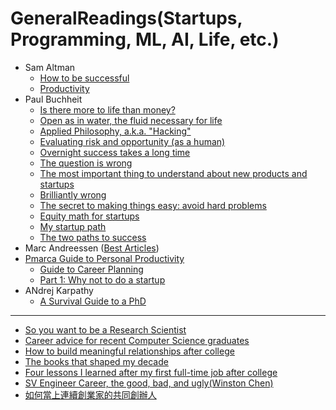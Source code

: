 # GeneralReadings(Startups, Programming, ML, AI, Life, etc.)

- Sam Altman
    - [How to be successful](https://blog.samaltman.com/how-to-be-successful)
    - [Productivity](https://blog.samaltman.com/productivity)
- Paul Buchheit
    - [Is there more to life than money?](http://paulbuchheit.blogspot.com/2007/12/is-there-more-to-life-than-money.html)
    - [Open as in water, the fluid necessary for life](http://paulbuchheit.blogspot.com/2009/11/open-as-in-water-fluid-necessary-for.html)
    - [Applied Philosophy, a.k.a. "Hacking"](http://paulbuchheit.blogspot.com/2009/10/applied-philosophy-aka-hacking.html)
    - [Evaluating risk and opportunity (as a human)](http://paulbuchheit.blogspot.com/2009/09/evaluating-risk-and-opportunity-as.html)
    - [Overnight success takes a long time](http://paulbuchheit.blogspot.com/2009/01/overnight-success-takes-long-time.html)
    - [The question is wrong](http://paulbuchheit.blogspot.com/2009/01/question-is-wrong.html)
    - [The most important thing to understand about new products and startups](http://paulbuchheit.blogspot.com/2008/02/most-import-thing-to-understand-about.html)
    - [Brilliantly wrong](http://paulbuchheit.blogspot.com/2007/12/brilliantly-wrong.html)
    - [The secret to making things easy: avoid hard problems](http://paulbuchheit.blogspot.com/2007/04/secret-to-making-things-easy-avoid-hard.html)
    - [Equity math for startups](http://paulbuchheit.blogspot.com/2007/03/equity-math-for-startups.html)
    - [My startup path](http://paulbuchheit.blogspot.com/2007/03/my-startup-path.html)
    - [The two paths to success](http://paulbuchheit.blogspot.com/2011/02/two-paths-to-success.html)
- Marc Andreessen ([Best Articles](https://pmarchive.com/))
- [Pmarca Guide to Personal Productivity](https://pmarchive.com/guide_to_personal_productivity.html)
    - [Guide to Career Planning](https://pmarchive.com/guide_to_career_planning_part0.html)
    - [Part 1: Why not to do a startup](https://pmarchive.com/guide_to_startups_part1.html)
- ANdrej Karpathy
    - [A Survival Guide to a PhD](http://karpathy.github.io/2016/09/07/phd/)

---
- [So you want to be a Research Scientist](https://www.ntu.edu.sg/home/linqiu/So%20you%20want%20to%20be%20a%20Research%20Scientist.pdf)
- [Career advice for recent Computer Science graduates](https://huyenchip.com/2018/10/08/career-advice-recent-cs-graduates.html)
- [How to build meaningful relationships after college](https://huyenchip.com/2018/11/16/building-meaningful-relationships.html)
- [The books that shaped my decade](https://huyenchip.com/2019/12/28/books-that-shaped-my-decade.html)
- [Four lessons I learned after my first full-time job after college](https://huyenchip.com/2019/12/23/leaving-nvidia-lessons.html)
- [SV Engineer Career, the good, bad, and ugly(Winston Chen)](https://zoom.us/recording/play/kmI8zD_ovrMnP9xghLBhHHkZ_Kfah2u0UwxqD1uSdIggUERQTQcpNsJ4S0S4XtIt?continueMode=true&fbclid=IwAR0DpUTn0KgXJUXcBC7pcgKZ_HFAE69FCdNjGGM7gTmh2RSgJjEELtakS5Y)
- [如何當上連續創業家的共同創辦人](https://attlin.com/2018/01/15/%e5%a6%82%e4%bd%95%e7%95%b6%e4%b8%8a%e9%80%a3%e7%ba%8c%e5%89%b5%e6%a5%ad%e5%ae%b6%e7%9a%84%e5%85%b1%e5%90%8c%e5%89%b5%e8%be%a6%e4%ba%ba/?fbclid=IwAR0iqfyBazMNN8cYE4l8Q9c0F5-ecEv6ys5JR-Sx7UAj6vyTHasvEY2prkQ)
